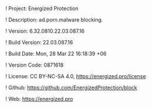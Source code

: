 ! Project: Energized Protection

! Description: ad.porn.malware blocking.

! Version: 6.32.0810.22.03.087.16

! Build Version: 22.03.087.16

! Build Date: Mon, 28 Mar 22 16:18:39 +06

! Version Code: 0871618

! License: CC BY-NC-SA 4.0, https://energized.pro/license

! Github: https://github.com/EnergizedProtection/block

! Web: https://energized.pro
